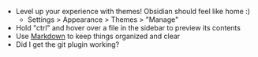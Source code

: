 - Level up your experience with themes! Obsidian should feel like home :)
	- Settings > Appearance > Themes > "Manage"
- Hold "ctrl" and hover over a file in the sidebar to preview its contents
- Use [Markdown](https://www.markdownguide.org/tools/obsidian/) to keep things organized and clear
- Did I get the git plugin working?